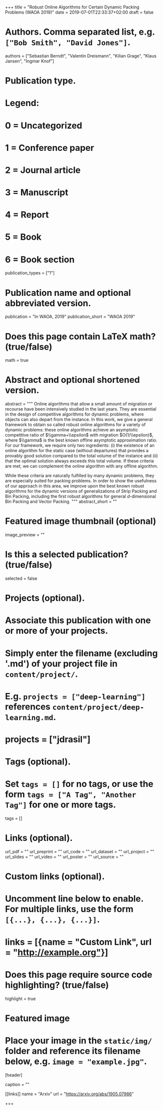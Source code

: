 +++
title = "Robust Online Algorithms for Certain Dynamic Packing Problems (WAOA 2019)"
date = 2019-07-01T22:33:37+02:00
draft = false

# Authors. Comma separated list, e.g. `["Bob Smith", "David Jones"]`.
authors = ["Sebastian Berndt", "Valentin Dreismann", "Kilian Grage", "Klaus Jansen", "Ingmar Knof"]

# Publication type.
# Legend:
# 0 = Uncategorized
# 1 = Conference paper
# 2 = Journal article
# 3 = Manuscript
# 4 = Report
# 5 = Book
# 6 = Book section
publication_types = ["1"]

# Publication name and optional abbreviated version.
publication = "In WAOA, 2019"
publication_short = "WAOA 2019"

# Does this page contain LaTeX math? (true/false)
math = true

# Abstract and optional shortened version.
abstract = """
  Online algorithms that allow a small amount of migration or recourse have been
  intensively studied in the last years. 
  They are essential in the design of competitive algorithms for dynamic
  problems, where objects can also depart from the instance. 
  In this work, we give a general framework to obtain so called robust online
  algorithms for a variety of dynamic problems: 
  these online algorithms achieve an asymptotic competitive ratio of
  $\\gamma+\\epsilon$ with migration $O(1/\\epsilon)$, where $\\gamma$ is the best
  known offline asymptotic approximation ratio.
  For our framework, we require only two ingredients: 
  (i) the existence of an online algorithm for the static case (without
  departures) that provides a provably good solution compared to the total
  volume of the instance and (ii) that the optimal solution always exceeds this
  total volume. 
  If these criteria are met, we can complement the online algorithm with any
  offline algorithm.

  While these criteria are naturally fulfilled by many dynamic problems, they
  are especially suited for packing problems. 
  In order to show the usefulness of our approach in this area, we improve upon
  the best known robust algorithms for the dynamic versions of generalizations
  of Strip Packing and Bin Packing, including the first robust algorithms for
  general $d$-dimensional Bin Packing and Vector Packing. 
 """
abstract_short = ""

# Featured image thumbnail (optional)
image_preview = ""

# Is this a selected publication? (true/false)
selected = false

# Projects (optional).
#   Associate this publication with one or more of your projects.
#   Simply enter the filename (excluding '.md') of your project file in `content/project/`.
#   E.g. `projects = ["deep-learning"]` references `content/project/deep-learning.md`.
# projects = ["jdrasil"]

# Tags (optional).
#   Set `tags = []` for no tags, or use the form `tags = ["A Tag", "Another Tag"]` for one or more tags.
tags = []

# Links (optional).
url_pdf = ""
url_preprint = ""
url_code = ""
url_dataset = ""
url_project = ""
url_slides = ""
url_video = ""
url_poster = ""
url_source = ""

# Custom links (optional).
#   Uncomment line below to enable. For multiple links, use the form `[{...}, {...}, {...}]`.
# links = [{name = "Custom Link", url = "http://example.org"}]


# Does this page require source code highlighting? (true/false)
highlight = true

# Featured image
# Place your image in the `static/img/` folder and reference its filename below, e.g. `image = "example.jpg"`.
[header]

caption = ""

    
[[links]]
    name = "Arxiv"
    url = "https://arxiv.org/abs/1905.07986"


+++
